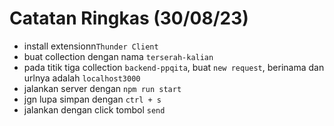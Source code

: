 # Catatan Ringkas (30/08/23)

- install extensionn`Thunder Client`
- buat collection dengan nama `terserah-kalian`
- pada titik tiga collection `backend-ppqita`, buat `new request`, berinama dan urlnya adalah `localhost3000`
- jalankan server dengan `npm run start`
- jgn lupa simpan dengan `ctrl + s`
- jalankan dengan click tombol `send`